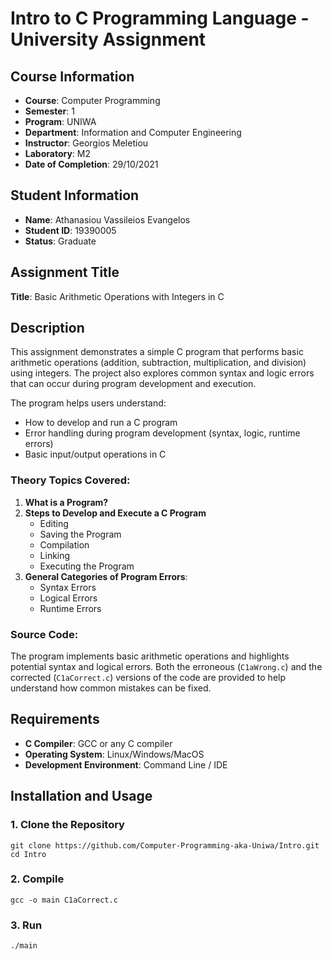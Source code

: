 # Intro to C Programming Language - University Assignment

## Course Information
- **Course**: Computer Programming
- **Semester**: 1
- **Program**: UNIWA
- **Department**: Information and Computer Engineering
- **Instructor**: Georgios Meletiou
- **Laboratory**: M2
- **Date of Completion**: 29/10/2021

## Student Information
- **Name**: Athanasiou Vassileios Evangelos
- **Student ID**: 19390005
- **Status**: Graduate

## Assignment Title
**Title**: Basic Arithmetic Operations with Integers in C

## Description
This assignment demonstrates a simple C program that performs basic arithmetic operations (addition, subtraction, multiplication, and division) using integers. The project also explores common syntax and logic errors that can occur during program development and execution.

The program helps users understand:
- How to develop and run a C program
- Error handling during program development (syntax, logic, runtime errors)
- Basic input/output operations in C

### Theory Topics Covered:
1. **What is a Program?**
2. **Steps to Develop and Execute a C Program**
   - Editing
   - Saving the Program
   - Compilation
   - Linking
   - Executing the Program
3. **General Categories of Program Errors**:
   - Syntax Errors
   - Logical Errors
   - Runtime Errors

### Source Code:
The program implements basic arithmetic operations and highlights potential syntax and logical errors. Both the erroneous (`C1aWrong.c`) and the corrected (`C1aCorrect.c`) versions of the code are provided to help understand how common mistakes can be fixed.

## Requirements
- **C Compiler**: GCC or any C compiler
- **Operating System**: Linux/Windows/MacOS
- **Development Environment**: Command Line / IDE

## Installation and Usage


### 1. Clone the Repository
```
git clone https://github.com/Computer-Programming-aka-Uniwa/Intro.git
cd Intro
```

### 2. Compile
```
gcc -o main C1aCorrect.c
```

### 3. Run
```
./main
```